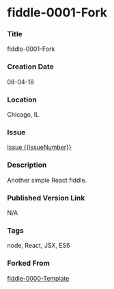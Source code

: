 fiddle-0001-Fork
======


### Title

fiddle-0001-Fork


### Creation Date

08-04-18


### Location

Chicago, IL


### Issue

[Issue {{issueNumber}}](https://github.com/bradyhouse/house/issues/{{issueNumber}})


### Description

Another simple React fiddle.


### Published Version Link

N/A


### Tags

node, React, JSX, ES6


### Forked From

[fiddle-0000-Template](../fiddle-0000-Template)
